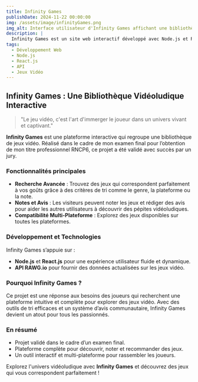 ```yaml
---
title: Infinity Games
publishDate: 2024-11-22 00:00:00
img: /assets/image/infinityGames.png
img_alt: Interface utilisateur d'Infinity Games affichant une bibliothèque de jeux vidéo.
description: |
  Infinity Games est un site web interactif développé avec Node.js et React.js. Il utilise l'API RAWG.io pour offrir aux utilisateurs une plateforme intuitive de découverte et d'évaluation de jeux vidéo.
tags:
  - Développement Web
  - Node.js
  - React.js
  - API
  - Jeux Vidéo
---
```


## Infinity Games : Une Bibliothèque Vidéoludique Interactive

> "Le jeu vidéo, c'est l'art d'immerger le joueur dans un univers vivant et captivant."  

**Infinity Games** est une plateforme interactive qui regroupe une bibliothèque de jeux vidéo. Réalisé dans le cadre de mon examen final pour l’obtention de mon titre professionnel RNCP6, ce projet a été validé avec succès par un jury.  

### Fonctionnalités principales

- **Recherche Avancée** : Trouvez des jeux qui correspondent parfaitement à vos goûts grâce à des critères de tri comme le genre, la plateforme ou la note.  
- **Notes et Avis** : Les visiteurs peuvent noter les jeux et rédiger des avis pour aider les autres utilisateurs à découvrir des pépites vidéoludiques.  
- **Compatibilité Multi-Plateforme** : Explorez des jeux disponibles sur toutes les plateformes.  

### Développement et Technologies

Infinity Games s’appuie sur :  
- **Node.js** et **React.js** pour une expérience utilisateur fluide et dynamique.  
- **API RAWG.io** pour fournir des données actualisées sur les jeux vidéo.  

### Pourquoi Infinity Games ?

Ce projet est une réponse aux besoins des joueurs qui recherchent une plateforme intuitive et complète pour explorer des jeux vidéo. Avec des outils de tri efficaces et un système d’avis communautaire, Infinity Games devient un atout pour tous les passionnés.

### En résumé

- Projet validé dans le cadre d’un examen final.  
- Plateforme complète pour découvrir, noter et recommander des jeux.  
- Un outil interactif et multi-plateforme pour rassembler les joueurs.  

Explorez l'univers vidéoludique avec **Infinity Games** et découvrez des jeux qui vous correspondent parfaitement !
